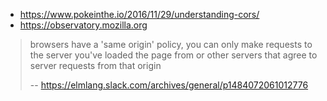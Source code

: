 - https://www.pokeinthe.io/2016/11/29/understanding-cors/
- https://observatory.mozilla.org

>browsers have a 'same origin' policy, you can only make requests to the server you've loaded the page from or other servers that agree to server requests from that origin
>
>-- https://elmlang.slack.com/archives/general/p1484072061012776
